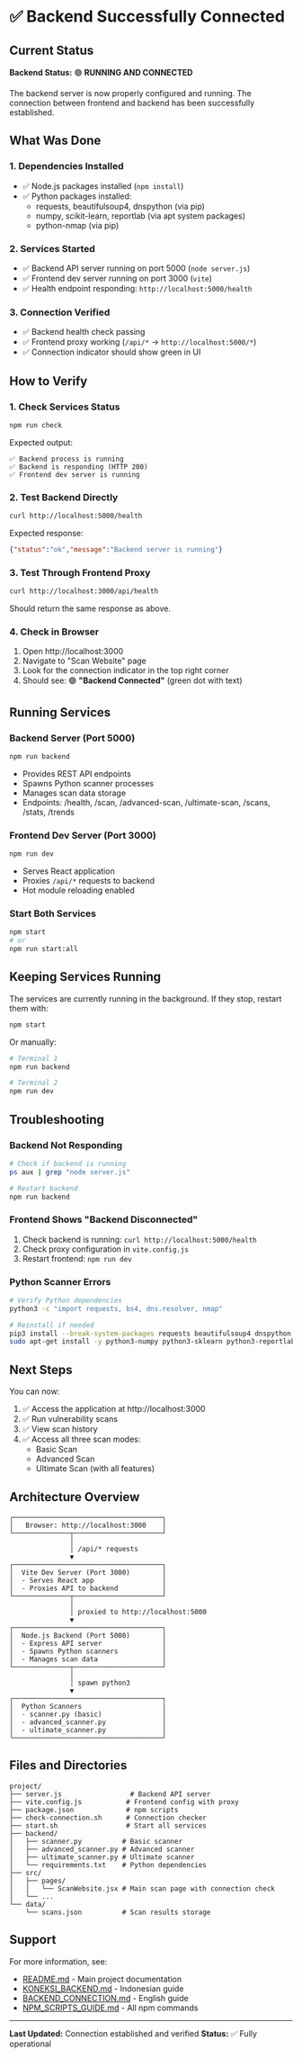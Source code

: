 # ✅ Backend Successfully Connected

## Current Status

**Backend Status:** 🟢 **RUNNING AND CONNECTED**

The backend server is now properly configured and running. The connection between frontend and backend has been successfully established.

## What Was Done

### 1. Dependencies Installed
- ✅ Node.js packages installed (`npm install`)
- ✅ Python packages installed:
  - requests, beautifulsoup4, dnspython (via pip)
  - numpy, scikit-learn, reportlab (via apt system packages)
  - python-nmap (via pip)

### 2. Services Started
- ✅ Backend API server running on port 5000 (`node server.js`)
- ✅ Frontend dev server running on port 3000 (`vite`)
- ✅ Health endpoint responding: `http://localhost:5000/health`

### 3. Connection Verified
- ✅ Backend health check passing
- ✅ Frontend proxy working (`/api/*` → `http://localhost:5000/*`)
- ✅ Connection indicator should show green in UI

## How to Verify

### 1. Check Services Status
```bash
npm run check
```

Expected output:
```
✅ Backend process is running
✅ Backend is responding (HTTP 200)
✅ Frontend dev server is running
```

### 2. Test Backend Directly
```bash
curl http://localhost:5000/health
```

Expected response:
```json
{"status":"ok","message":"Backend server is running"}
```

### 3. Test Through Frontend Proxy
```bash
curl http://localhost:3000/api/health
```

Should return the same response as above.

### 4. Check in Browser
1. Open http://localhost:3000
2. Navigate to "Scan Website" page
3. Look for the connection indicator in the top right corner
4. Should see: 🟢 **"Backend Connected"** (green dot with text)

## Running Services

### Backend Server (Port 5000)
```bash
npm run backend
```
- Provides REST API endpoints
- Spawns Python scanner processes
- Manages scan data storage
- Endpoints: /health, /scan, /advanced-scan, /ultimate-scan, /scans, /stats, /trends

### Frontend Dev Server (Port 3000)
```bash
npm run dev
```
- Serves React application
- Proxies `/api/*` requests to backend
- Hot module reloading enabled

### Start Both Services
```bash
npm start
# or
npm run start:all
```

## Keeping Services Running

The services are currently running in the background. If they stop, restart them with:

```bash
npm start
```

Or manually:
```bash
# Terminal 1
npm run backend

# Terminal 2
npm run dev
```

## Troubleshooting

### Backend Not Responding
```bash
# Check if backend is running
ps aux | grep "node server.js"

# Restart backend
npm run backend
```

### Frontend Shows "Backend Disconnected"
1. Check backend is running: `curl http://localhost:5000/health`
2. Check proxy configuration in `vite.config.js`
3. Restart frontend: `npm run dev`

### Python Scanner Errors
```bash
# Verify Python dependencies
python3 -c "import requests, bs4, dns.resolver, nmap"

# Reinstall if needed
pip3 install --break-system-packages requests beautifulsoup4 dnspython python-nmap
sudo apt-get install -y python3-numpy python3-sklearn python3-reportlab
```

## Next Steps

You can now:
1. ✅ Access the application at http://localhost:3000
2. ✅ Run vulnerability scans
3. ✅ View scan history
4. ✅ Access all three scan modes:
   - Basic Scan
   - Advanced Scan
   - Ultimate Scan (with all features)

## Architecture Overview

```
┌─────────────────────────────────────┐
│   Browser: http://localhost:3000    │
└──────────────┬──────────────────────┘
               │
               │ /api/* requests
               ▼
┌─────────────────────────────────────┐
│  Vite Dev Server (Port 3000)        │
│  - Serves React app                 │
│  - Proxies API to backend           │
└──────────────┬──────────────────────┘
               │
               │ proxied to http://localhost:5000
               ▼
┌─────────────────────────────────────┐
│  Node.js Backend (Port 5000)        │
│  - Express API server               │
│  - Spawns Python scanners           │
│  - Manages scan data                │
└──────────────┬──────────────────────┘
               │
               │ spawn python3
               ▼
┌─────────────────────────────────────┐
│  Python Scanners                    │
│  - scanner.py (basic)               │
│  - advanced_scanner.py              │
│  - ultimate_scanner.py              │
└─────────────────────────────────────┘
```

## Files and Directories

```
project/
├── server.js                 # Backend API server
├── vite.config.js           # Frontend config with proxy
├── package.json             # npm scripts
├── check-connection.sh      # Connection checker
├── start.sh                 # Start all services
├── backend/
│   ├── scanner.py          # Basic scanner
│   ├── advanced_scanner.py # Advanced scanner
│   ├── ultimate_scanner.py # Ultimate scanner
│   └── requirements.txt    # Python dependencies
├── src/
│   ├── pages/
│   │   └── ScanWebsite.jsx # Main scan page with connection check
│   └── ...
└── data/
    └── scans.json          # Scan results storage
```

## Support

For more information, see:
- [README.md](./README.md) - Main project documentation
- [KONEKSI_BACKEND.md](./KONEKSI_BACKEND.md) - Indonesian guide
- [BACKEND_CONNECTION.md](./BACKEND_CONNECTION.md) - English guide
- [NPM_SCRIPTS_GUIDE.md](./NPM_SCRIPTS_GUIDE.md) - All npm commands

---

**Last Updated:** Connection established and verified
**Status:** ✅ Fully operational

